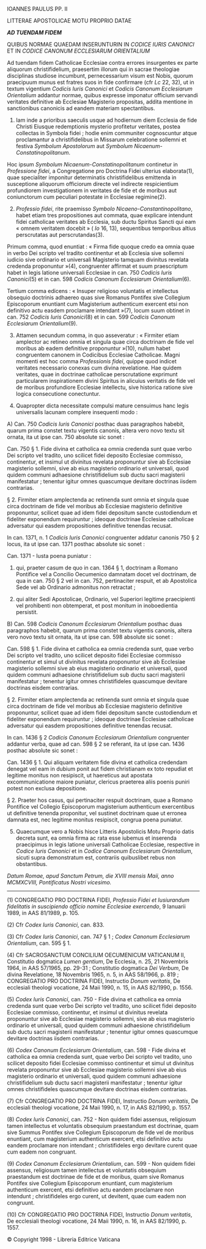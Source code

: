 IOANNES PAULUS PP. II

LITTERAE APOSTOLICAE MOTU PROPRIO DATAE

***AD TUENDAM FIDEM***

QUIBUS NORMAE QUAEDAM INSERUNTURIN IN *CODICE IURIS CANONICI* ET IN *CODICE CANONUM ECCLESIARUM ORIENTALIUM*

Ad tuendam fidem Catholicae Ecclesiae contra errores insurgentes ex parte aliquorum christifidelium, praesertim illorum qui in sacrae theologiae disciplinas studiose incumbunt, pernecessarium visum est Nobis, quorum praecipuum munus est fratres suos in fide confirmare (cfr *Lc* 22, 32), ut in textum vigentium *Codicis Iuris Canonici* et *Codicis Canonum Ecclesiarum Orientalium* addantur normae, quibus expresse imponatur officium servandi veritates definitive ab Ecclesiae Magisterio propositas, addita mentione in sanctionibus canonicis ad eandem materiam spectantibus.

1. Iam inde a prioribus saeculis usque ad hodiernum diem Ecclesia de fide Christi Eiusque redemptionis mysterio profitetur veritates, postea collectas in Symbola fidei ; hodie enim communiter cognoscuntur atque proclamantur a christifidelibus in Missarum celebratione sollemni et festiva *Symbolum Apostolorum* aut *Symbolum Nicaenum-Constatinopolitanum*.

Hoc ipsum *Symbolum Nicaenum-Constatinopolitanum* continetur in *Professione fidei*, a Congregatione pro Doctrina Fidei ulterius elaborata(1), quae specialiter imponitur determinatis christifidelibus emittenda in susceptione aliquorum officiorum directe vel indirecte respicientium profundiorem investigationem in veritates de fide et de moribus aut coniunctorum cum peculiari potestate in Ecclesiae regimine(2).

2. *Professio fidei*, rite praemisso *Symbolo Nicaeno-Constantinopolitano*, habet etiam tres propositiones aut commata, quae explicare intendunt fidei catholicae veritates ab Ecclesia, sub ductu Spiritus Sancti qui eam « omnem veritatem docebit » ( *Io* 16, 13), sequentibus temporibus altius perscrutatas aut perscrutandas(3).

Primum comma, quod enuntiat : « Firma fide quoque credo ea omnia quae in verbo Dei scripto vel tradito continentur et ab Ecclesia sive sollemni iudicio sive ordinario et universali Magisterio tamquam divinitus revelata credenda proponuntur »(4), congruenter affirmat et suum praescriptum habet in legis latione universali Ecclesiae in can. 750 *Codicis Iuris Canonici*(5) et in can. 598 *Codicis Canonum Ecclesiarum Orientalium*(6).

Tertium comma edicens : « Insuper religioso voluntatis et intellectus obsequio doctrinis adhaereo quas sive Romanus Pontifex sive Collegium Episcoporum enuntiant cum Magisterium authenticum exercent etsi non definitivo actu easdem proclamare intendant »(7), locum suum obtinet in can. 752 *Codicis Iuris Canonici*(8) et in can. 599 *Codicis Canonum Ecclesiarum Orientalium*(9).

3. Attamen secundum comma, in quo asseveratur : « Firmiter etiam amplector ac retineo omnia et singula quae circa doctrinam de fide vel moribus ab eadem definitive proponuntur »(10), nullum habet congruentem canonem in Codicibus Ecclesiae Catholicae. Magni momenti est hoc comma *Professionis fidei*, quippe quod indicet veritates necessario conexas cum divina revelatione. Hae quidem veritates, quae in doctrinae catholicae perscrutatione exprimunt particularem inspirationem divini Spiritus in alicuius veritatis de fide vel de moribus profundiore Ecclesiae intellectu, sive historica ratione sive logica consecutione conectuntur.

4. Quapropter dicta necessitate compulsi mature censuimus hanc legis universalis lacunam complere insequenti modo :

A) Can. 750 *Codicis Iuris Canonici* posthac duas paragraphos habebit, quarum prima constet textu vigentis canonis, altera vero novo textu sit ornata, ita ut ipse can. 750 absolute sic sonet :

Can. 750 § 1. Fide divina et catholica ea omnia credenda sunt quae verbo Dei scripto vel tradito, uno scilicet fidei deposito Ecclesiae commisso, continentur, et insimul ut divinitus revelata proponuntur sive ab Ecclesiae magisterio sollemni, sive ab eius magisterio ordinario et universali, quod quidem communi adhaesione christifidelium sub ductu sacri magisterii manifestatur ; tenentur igitur omnes quascumque devitare doctrinas iisdem contrarias.

§ 2. Firmiter etiam amplectenda ac retinenda sunt omnia et singula quae circa doctrinam de fide vel moribus ab Ecclesiae magisterio definitive proponuntur, scilicet quae ad idem fidei depositum sancte custodiendum et fideliter exponendum requiruntur ; ideoque doctrinae Ecclesiae catholicae adversatur qui easdem propositiones definitive tenendas recusat.

In can. 1371, n. 1 *Codicis Iuris Canonici* congruenter addatur canonis 750 § 2 locus, ita ut ipse can. 1371 posthac absolute sic sonet :

Can. 1371 - Iusta poena puniatur :

1) qui, praeter casum de quo in can. 1364 § 1, doctrinam a Romano Pontifice vel a Concilio Oecumenico damnatam docet vel doctrinam, de qua in can. 750 § 2 vel in can. 752, pertinaciter respuit, et ab Apostolica Sede vel ab Ordinario admonitus non retractat ;

2) qui aliter Sedi Apostolicae, Ordinario, vel Superiori legitime praecipienti vel prohibenti non obtemperat, et post monitum in inoboedientia persistit.

B) Can. 598 *Codicis Canonum Ecclesiarum Orientalium* posthac duas paragraphos habebit, quarum prima constet textu vigentis canonis, altera vero novo textu sit ornata, ita ut ipse can. 598 absolute sic sonet :

Can. 598 § 1. Fide divina et catholica ea omnia credenda sunt, quae verbo Dei scripto vel tradito, uno scilicet deposito fidei Ecclesiae commisso continentur et simul ut divinitus revelata proponuntur sive ab Ecclesiae magisterio sollemni sive ab eius magisterio ordinario et universali, quod quidem communi adhaesione christifidelium sub ductu sacri magisterii manifestatur ; tenentur igitur omnes christifideles quascumque devitare doctrinas eisdem contrarias.

§ 2. Firmiter etiam amplectenda ac retinenda sunt omnia et singula quae circa doctrinam de fide vel moribus ab Ecclesiae magisterio definitive proponuntur, scilicet quae ad idem fidei depositum sancte custodiendum et fideliter exponendum requiruntur ; ideoque doctrinae Ecclesiae catholicae adversatur qui easdem propositiones definitive tenendas recusat.

In can. 1436 § 2 *Codicis Canonum Ecclesiarum Orientalium* congruenter addantur verba, quae ad can. 598 § 2 se referant, ita ut ipse can. 1436 posthac absolute sic sonet :

Can. 1436 § 1. Qui aliquam veritatem fide divina et catholica credendam denegat vel eam in dubium ponit aut fidem christianam ex toto repudiat et legitime monitus non resipiscit, ut haereticus aut apostata excommunicatione maiore puniatur, clericus praeterea aliis poenis puniri potest non exclusa depositione.

§ 2. Praeter hos casus, qui pertinaciter respuit doctrinam, quae a Romano Pontifice vel Collegio Episcoporum magisterium authenticum exercentibus ut definitive tenenda proponitur, vel sustinet doctrinam quae ut erronea damnata est, nec legitime monitus resipiscit, congrua poena puniatur.

5. Quaecumque vero a Nobis hisce Litteris Apostolicis Motu Proprio datis decreta sunt, ea omnia firma ac rata esse iubemus et inserenda praecipimus in legis latione universali Catholicae Ecclesiae, respective in *Codice Iuris Canonici* et in *Codice Canonum Ecclesiarum Orientalium*, sicuti supra demonstratum est, contrariis quibuslibet rebus non obstantibus.

*Datum Romae, apud Sanctum Petrum, die XVIII mensis Maii, anno MCMXCVIII, Pontificatus Nostri vicesimo.*

* * *

(1) CONGREGATIO PRO DOCTRINA FIDEI, *Professio Fidei et Iusiurandum fidelitatis in suscipiendo officio nomine Ecclesiae exercendo*, 9 Ianuarii 1989, in AAS 81/1989, p. 105.

(2) Cfr *Codex Iuris Canonici*, can. 833.

(3) Cfr *Codex Iuris Canonici*, can. 747 § 1 ; *Codex Canonum Ecclesiarum Orientalium*, can. 595 § 1.

(4) Cfr SACROSANCTUM CONCILIUM OECUMENICUM VATICANUM II, Constitutio dogmatica *Lumen gentium*, De Ecclesia, n. 25, 21 Novembris 1964, in AAS 57/1965, pp. 29-31 ; Constitutio dogmatica *Dei Verbum*, De divina Revelatione, 18 Novembris 1965, n. 5, in AAS 58/1966, p. 819 ; CONGREGATIO PRO DOCTRINA FIDEI, Instructio *Donum veritatis*, De ecclesiali theologi vocatione, 24 Maii 1990, n. 15, in AAS 82/1990, p. 1556.

(5) *Codex Iuris Canonici*, can. 750 - Fide divina et catholica ea omnia credenda sunt quae verbo Dei scripto vel tradito, uno scilicet fidei deposito Ecclesiae commisso, continentur, et insimul ut divinitus revelata proponuntur sive ab Ecclesiae magisterio sollemni, sive ab eius magisterio ordinario et universali, quod quidem communi adhaesione christifidelium sub ductu sacri magisterii manifestatur ; tenentur igitur omnes quascumque devitare doctrinas iisdem contrarias.

(6) *Codex Canonum Ecclesiarum Orientalium*, can. 598 - Fide divina et catholica ea omnia credenda sunt, quae verbo Dei scripto vel tradito, uno scilicet deposito fidei Ecclesiae commisso continentur et simul ut divinitus revelata proponuntur sive ab Ecclesiae magisterio sollemni sive ab eius magisterio ordinario et universali, quod quidem communi adhaesione christifidelium sub ductu sacri magisterii manifestatur ; tenentur igitur omnes christifideles quascumque devitare doctrinas eisdem contrarias.

(7) Cfr CONGREGATIO PRO DOCTRINA FIDEI, Instructio *Donum veritatis*, De ecclesiali theologi vocatione, 24 Maii 1990, n. 17, in AAS 82/1990, p. 1557.

(8) *Codex Iuris Canonici*, can. 752 - Non quidem fidei assensus, religiosum tamen intellectus et voluntatis obsequium praestandum est doctrinae, quam sive Summus Pontifex sive Collegium Episcoporum de fide vel de moribus enuntiant, cum magisterium authenticum exercent, etsi definitivo actu eandem proclamare non intendant ; christifideles ergo devitare curent quae cum eadem non congruant.

(9) *Codex Canonum Ecclesiarum Orientalium*, can. 599 - Non quidem fidei assensus, religiosum tamen intellectus et voluntatis obsequium praestandum est doctrinae de fide et de moribus, quam sive Romanus Pontifex sive Collegium Episcoporum enuntiant, cum magisterium authenticum exercent, etsi definitivo actu eandem proclamare non intendunt ; christifideles ergo curent, ut devitent, quae cum eadem non congruunt.

(10) Cfr CONGREGATIO PRO DOCTRINA FIDEI, Instructio *Donum veritatis*, De ecclesiali theologi vocatione, 24 Maii 1990, n. 16, in AAS 82/1990, p. 1557.

© Copyright 1998 - Libreria Editrice Vaticana